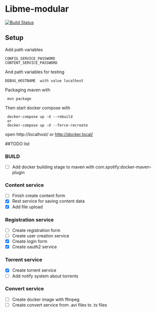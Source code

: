 # Libme-modular

[![Build Status](https://travis-ci.org/Braidner/Libme-modular.svg?branch=master)](https://travis-ci.org/Braidner/Libme-modular)

## Setup
Add path variables
```
CONFIG_SERVICE_PASSWORD
CONTENT_SERVICE_PASSWORD
```

And path variables for testing
```
DEBUG_HOSTNAME	with value localhost
```

Packaging maven with
```
 mvn package
```
Then start docker compose with
```
 docker-compose up -d --rebuild
 or
 docker-compose up -d --force-recreate
```
open http://localhost/ or http://docker.local/

##TODO list
### BUILD
- [ ] Add docker building stage to maven with com.spotify:docker-maven-plugin

### Content service
- [ ] Finish create content form
- [x] Rest service for saving content data
- [x] Add file upload

### Registration service
- [ ] Create registration form
- [ ] Create user creation service
- [x] Create login form
- [x] Create oauth2 service

### Torrent service
- [x] Create torrent service
- [ ] Add notify system about torrents

### Convert service
- [ ] Create docker image with ffmpeg
- [ ] Create convert service from .avi files to .ts files
